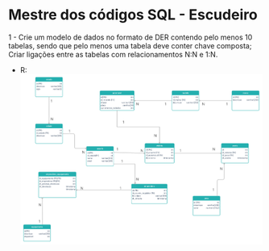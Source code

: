 # Mestre dos códigos SQL - Escudeiro

1 - Crie um modelo de dados no formato de DER contendo pelo menos 10 tabelas, sendo que pelo menos uma tabela deve conter chave composta; Criar ligações entre as tabelas com relacionamentos N:N e 1:N.
* R: ![](questao1.png)
